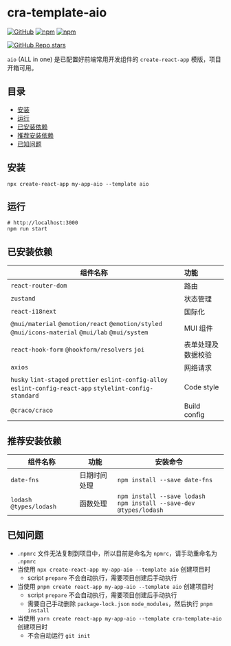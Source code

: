 # cra-template-aio

[![GitHub](https://img.shields.io/github/license/ysbjlzlx/cra-template-aio)](https://github.com/ysbjlzlx/cra-template-aio/blob/main/LICENSE)
[![npm](https://img.shields.io/npm/v/cra-template-aio?logo=npm)](https://www.npmjs.com/package/cra-template-aio)
[![npm](https://img.shields.io/npm/dy/cra-template-aio?logo=npm)](https://www.npmjs.com/package/cra-template-aio)

[![GitHub Repo stars](https://img.shields.io/github/stars/ysbjlzlx/cra-template-aio?style=social)](https://github.com/ysbjlzlx/cra-template-aio)

`aio` (ALL in one) 是已配置好前端常用开发组件的 `create-react-app` 模版，项目开箱可用。

## 目录

* [安装](#安装)
* [运行](#运行)
* [已安装依赖](#已安装依赖)
* [推荐安装依赖](#推荐安装依赖)
* [已知问题](#已知问题)

## 安装

```shell
npx create-react-app my-app-aio --template aio
```

## 运行

```shell
# http://localhost:3000
npm run start
```

## 已安装依赖

| 组件名称                                                                                                         | 功能           |
|--------------------------------------------------------------------------------------------------------------|:-------------|
| `react-router-dom`                                                                                           | 路由           |
| `zustand`                                                                                                    | 状态管理         |
| `react-i18next`                                                                                              | 国际化          |
| `@mui/material` `@emotion/react` `@emotion/styled` `@mui/icons-material` `@mui/lab` `@mui/system`            | MUI 组件       |
| `react-hook-form` `@hookform/resolvers` `joi`                                                                | 表单处理及数据校验    |
| `axios`                                                                                                      | 网络请求         |
| `husky` `lint-staged` `prettier` `eslint-config-alloy` `eslint-config-react-app` `stylelint-config-standard` | Code style   |
| `@craco/craco`                                                                                               | Build config |

## 推荐安装依赖

| 组件名称                     | 功能          | 安装命令                                                                    |
|--------------------------|-------------|-------------------------------------------------------------------------|
| `date-fns`               | 日期时间处理      | `npm install --save date-fns`                                           |
| `lodash` `@types/lodash` | 函数处理        | `npm install --save lodash`<br />`npm install --save-dev @types/lodash` |

## 已知问题

* `.npmrc` 文件无法复制到项目中，所以目前是命名为 `npmrc`，请手动重命名为 `.npmrc`
* 当使用 `npx create-react-app my-app-aio --template aio` 创建项目时
    * script `prepare` 不会自动执行，需要项目创建后手动执行
* 当使用 `pnpm create react-app my-app-aio --template aio` 创建项目时
    * script `prepare` 不会自动执行，需要项目创建后手动执行
    * 需要自己手动删除 `package-lock.json` `node_modules`，然后执行 `pnpm install`
* 当使用 `yarn create react-app my-app-aio --template cra-template-aio` 创建项目时
    * 不会自动运行 `git init`
